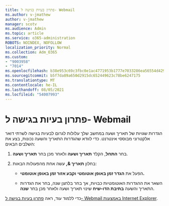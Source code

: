 ```yaml
---
title: פתרון בעיות בגישה ל- Webmail
ms.author: v-jmathew
author: v-jmathew
manager: scotv
ms.audience: Admin
ms.topic: article
ms.service: o365-administration
ROBOTS: NOINDEX, NOFOLLOW
localization_priority: Normal
ms.collection: Adm_O365
ms.custom:
- "9003958"
- "7014"
ms.openlocfilehash: b38e953c69c3fbc0e1ac4771953b1777e7033286ea56554d42952c2df696bd70
ms.sourcegitcommit: b5f7da89a650d2915dc652449623c78be6247175
ms.translationtype: MT
ms.contentlocale: he-IL
ms.lasthandoff: 08/05/2021
ms.locfileid: "54007993"
---
```

# <a name="troubleshoot-problems-with-accessing-webmail"></a>פתרון בעיות בגישה ל- Webmail

הגדרות שגויות של תאריך ושעה במחשב שלך עלולות לגרום לבעיות בגישה לשרתי דואר אלקטרוני מבוססי אינטרנט. כדי לוודא שהגדרות התאריך והשעה נכונות, בצע את השלבים הבאים:

1. בחר **התחל**, הקלד **תאריך ושעה** ולאחר מכן בחר **תאריך ושעה**.
2. בחלון **תאריך &,** עשה אחת מהפעולות הבאות:

    - הפעל את **הגדר זמן באופן אוטומטי** **וקבע אזור זמן באופן אוטומטי.**

    - השאר את ההגדרות האוטומטיות  כבויות, אך  בחר בלחצן שנה, בחר את הגדרות התאריך והשעה **בתיבת הדו-שיח** שינוי תאריך ושעה ולאחר מכן בחר **שנה**. 

כדי ללמוד עוד, ראה [פתרון בעיות בגישה ל- Webmail באמצעות Internet Explorer](https://answers.microsoft.com/windows/forum/all/problem-accessing-email-through-ie/41f871f3-6df3-4bc9-a5bd-7f71651a2888).
